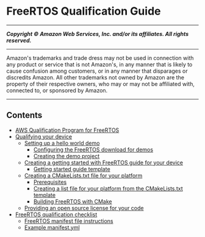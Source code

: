 # FreeRTOS Qualification Guide

-----
*****Copyright &copy;  Amazon Web Services, Inc. and/or its affiliates. All rights reserved.*****

-----
Amazon's trademarks and trade dress may not be used in 
     connection with any product or service that is not Amazon's, 
     in any manner that is likely to cause confusion among customers, 
     or in any manner that disparages or discredits Amazon. All other 
     trademarks not owned by Amazon are the property of their respective
     owners, who may or may not be affiliated with, connected to, or 
     sponsored by Amazon.

-----
## Contents
+ [AWS Qualification Program for FreeRTOS](afr-qualification.md)
+ [Qualifying your device](freertos-qualification.md)
   + [Setting up a hello world demo](afq-hw-demo.md)
      + [Configuring the FreeRTOS download for demos](hw-directory.md)
      + [Creating the demo project](demo-create-project.md)
   + [Creating a getting started with FreeRTOS guide for your device](afq-gsg.md)
      + [Getting started guide template](getting_started_template.md)
   + [Creating a CMakeLists.txt file for your platform](afq-cmake.md)
      + [Prerequisites](building-cmake-prereqs.md)
      + [Creating a list file for your platform from the CMakeLists.txt template](cmake-template.md)
      + [Building FreeRTOS with CMake](building-cmake.md)
   + [Providing an open source license for your code](afq-license.md)
+ [FreeRTOS qualification checklist](afq-checklist.md)
   + [FreeRTOS manifest file instructions](afq-checklist-manifest-instr.md)
   + [Example manifest.yml](afq-checklist-manifest-example.md)
